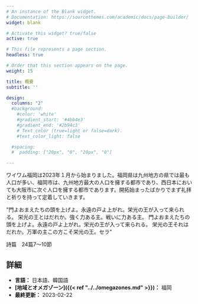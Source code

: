 ```yaml
---
# An instance of the Blank widget.
# Documentation: https://sourcethemes.com/academic/docs/page-builder/
widget: blank

# Activate this widget? true/false
active: true

# This file represents a page section.
headless: true

# Order that this section appears on the page.
weight: 15

title: 概要
subtitle: ''

design:
  columns: "2"
  #background:
    #color: 'white'
    #gradient_start: '#4bb4e3'
    #gradient_end: '#2b94c3'
    # Text color (true=light or false=dark).
    #text_color_light: false

  #spacing:
  #  padding: ["20px", "0", "20px", "0"]

---
```


ワイワム福岡は2023年１月から始まりました。福岡県は九州地方の県では最も人口が多い、福岡市は、九州地方最大の人口を擁する都市であり、西日本においても大阪市に次ぐ人口を擁する都市であります。開拓始まったばかりでまず礼拝と祈りを持って定着していきます。

"門よおまえたちの頭を上げよ。永遠の戸よ上がれ。栄光の王が入って来られる。
栄光の王とはだれか。強く力ある主。戦いに力ある主。
門よおまえたちの頭を上げよ。永遠の戸よ上がれ。栄光の王が入って来られる。
栄光の王それはだれか。万軍の主この方こそ栄光の王。セラ"

詩篇　24篇7～10節

## 詳細

* **言語：** 日本語、韓国語
* **[地域とオメガゾーン]({{< ref "../../omegazones.md" >}})：** 福岡
* **最終更新：** 2023-02-22
